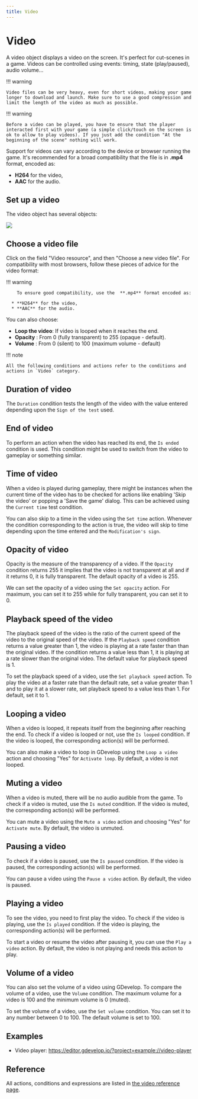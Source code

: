 ```yaml
---
title: Video
---
```

# Video

A video object displays a video on the screen. It's perfect for cut-scenes in a game.
Videos can be controlled using events: timing, state (play/paused), audio volume...

!!! warning

    Video files can be very heavy, even for short videos, making your game longer to download and launch. Make sure to use a good compression and limit the length of the video as much as possible.

!!! warning

    Before a video can be played, you have to ensure that the player interacted first with your game (a simple click/touch on the screen is ok to allow to play videos). If you just add the condition "At the beginning of the scene" nothing will work.

Support for videos can vary according to the device or browser running the game. It's recommended for a broad compatibility that the file is in  **.mp4** format, encoded as:

* **H264** for the video,
* **AAC** for the audio.


## Set up a video

The video object has several objects:

![](/gdevelop5/objects/video/pasted/20230304-170826.png)

## Choose a video file

Click on the field "Video resource", and then "Choose a new video file". For compatibility with most browsers, follow these pieces of advice for the video format:

!!! warning
    
        To ensure good compatibility, use the  **.mp4** format encoded as:

      * **H264** for the video,
      * **AAC** for the audio.
    

You can also choose:

  * **Loop the video**: If video is looped when it reaches the end.
  * **Opacity** : From 0 (fully transparent) to 255 (opaque - default).
  * **Volume** : From 0 (silent) to 100 (maximum volume - default)

!!! note

    All the following conditions and actions refer to the conditions and actions in `Video` category.

## Duration of video

The `Duration` condition tests the length of the video with the value entered depending upon the `Sign of the test` used.

## End of video

To perform an action when the video has reached its end, the `Is ended` condition is used. This condition might be used to switch from the video to gameplay or something similar.

## Time of video

When a video is played during gameplay, there might be instances when the current time of the video has to be checked for actions like enabling 'Skip the video' or popping a 'Save the game' dialog. This can be achieved using the `Current time` test condition.

You can also skip to a time in the video using the `Set time` action. Whenever the condition corresponding to the action is true, the video will skip to time depending upon the time entered and the `Modification's sign`.

## Opacity of video

Opacity is the measure of the transparency of a video. If the `Opacity` condition returns 255 it implies that the video is not transparent at all and if it returns 0, it is fully transparent. The default opacity of a video is 255.

We can set the opacity of a video using the `Set opacity` action. For maximum, you can set it to 255 while for fully transparent, you can set it to 0.

## Playback speed of the video

The playback speed of the video is the ratio of the current speed of the video to the original speed of the video. If the `Playback speed` condition returns a value greater than 1, the video is playing at a rate faster than than the original video. If the condition returns a value less than 1, it is playing at a rate slower than the original video. The default value for playback speed is 1.

To set the playback speed of a video, use the `Set playback speed` action. To play the video at a faster rate than the default rate, set a value greater than 1 and to play it at a slower rate, set playback speed to a value less than 1. For default, set it to 1.

## Looping a video

When a video is looped, it repeats itself from the beginning after reaching the end. To check if a video is looped or not, use the `Is looped` condition. If the video is looped, the corresponding action(s) will be performed.

You can also make a video to loop in GDevelop using the `Loop a video` action and choosing "Yes" for `Activate loop`. By default, a video is not looped.

## Muting a video

When a video is muted, there will be no audio audible from the game. To check if a video is muted, use the `Is muted` condition. If the video is muted, the corresponding action(s) will be performed.

You can mute a video using the `Mute a video` action and choosing "Yes" for `Activate mute`. By default, the video is unmuted.

## Pausing a video

To check if a video is paused, use the `Is paused` condition. If the video is paused, the corresponding action(s) will be performed.

You can pause a video using the `Pause a video` action. By default, the video is paused.

## Playing a video

To see the video, you need to first play the video. To check if the video is playing, use the `Is played` condition. If the video is playing, the corresponding action(s) will be performed.

To start a video or resume the video after pausing it, you can use the `Play a video` action. By default, the video is not playing and needs this action to play.

## Volume of a video

You can also set the volume of a video using GDevelop. To compare the volume of a video, use the `Volume` condition. The maximum volume for a video is 100 and the minimum volume is 0 (muted).

To set the volume of a video, use the `Set volume` condition. You can set it to any number between 0 to 100. The default volume is set to 100.


## Examples

  * Video player: https://editor.gdevelop.io/?project=example://video-player

## Reference

All actions, conditions and expressions are listed in [the video reference page](/gdevelop5/all-features/video/reference/).